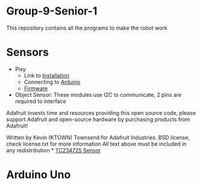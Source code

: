 # Group-9-Senior-1

This repository contains all the programs to make the robot work

# Sensors
* Pixy 
	* Link to [Installation](http://cmucam.org/projects/cmucam5/wiki/Uploading_New_Firmware)
	* Connecting to [Arduino](http://cmucam.org/projects/cmucam5/wiki/Hooking_up_Pixy_to_a_Microcontroller_(like_an_Arduino))
	* [Firmware](http://cmucam.org/projects/cmucam5/wiki/Latest_release)
* Object Sensor:
These modules use I2C to communicate, 2 pins are required to
interface

Adafruit invests time and resources providing this open source code, please support Adafruit and open-source hardware by purchasing products from Adafruit!

Written by Kevin (KTOWN) Townsend for Adafruit Industries. BSD license, check license.txt for more information All text above must be included in any redistribution
	* [TC234725 Sensor](http://www.adafruit.com/products/1334)


# Arduino Uno

